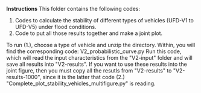 **Instructions**
This folder contains the following codes:
1. Codes to calculate the stability of different types of vehicles (UFD-V1 to UFD-V5) under flood conditions.
2. Code to put all those results together and make a joint plot.

To run (1.), choose a type of vehicle and unzip the directory. Within, you will find the corresponding code: V2_probabilistic_curve.py
Run this code, which will read the input characteristics from the "V2-input" folder and will save all results into "V2-results".
If you want to use these results into the joint figure, then you must copy all the resutls from "V2-results" to "V2-results-1000", since it is the latter that code (2.) "Complete_plot_stability_vehicles_multifigure.py" is reading.



